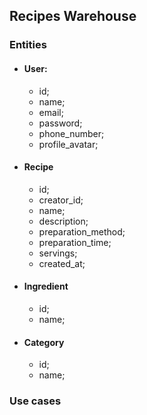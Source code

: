 ## Recipes Warehouse

### Entities
- #### User:
  - id;
  - name;
  - email;
  - password;
  - phone_number;
  - profile_avatar;

- #### Recipe
  - id;
  - creator_id;
  - name;
  - description;
  - preparation_method;
  - preparation_time;
  - servings;
  - created_at;

- #### Ingredient
  - id;
  - name;

- #### Category
  - id;
  - name;

### Use cases
